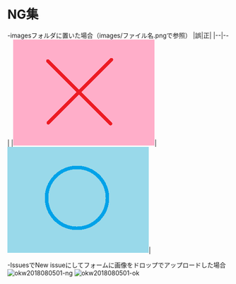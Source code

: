 # NG集

-imagesフォルダに置いた場合（images/ファイル名.pngで参照）
|誤|正|
|--|--|
|![okw2018080501-ng](images/okw2018080501-ng.png)|![okw2018080501-ok](images/okw2018080501-ok.png)|

-IssuesでNew issueにしてフォームに画像をドロップでアップロードした場合
![okw2018080501-ng](https://user-images.githubusercontent.com/2066921/43681933-a6d19e96-989d-11e8-9842-cb74d6b07fa8.png)
![okw2018080501-ok](https://user-images.githubusercontent.com/2066921/43681934-aa532346-989d-11e8-9686-edf1f6f6e698.png)

